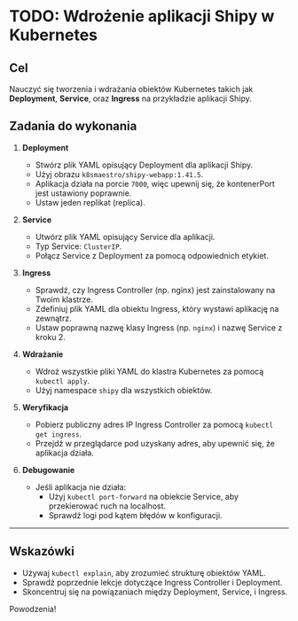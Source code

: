 
# TODO: Wdrożenie aplikacji Shipy w Kubernetes

## Cel
Nauczyć się tworzenia i wdrażania obiektów Kubernetes takich jak **Deployment**, **Service**, oraz **Ingress** na przykładzie aplikacji Shipy.

## Zadania do wykonania

1. **Deployment**
   - Stwórz plik YAML opisujący Deployment dla aplikacji Shipy.
   - Użyj obrazu `k8smaestro/shipy-webapp:1.41.5`.
   - Aplikacja działa na porcie `7000`, więc upewnij się, że kontenerPort jest ustawiony poprawnie.
   - Ustaw jeden replikat (replica).

2. **Service**
   - Utwórz plik YAML opisujący Service dla aplikacji.
   - Typ Service: `ClusterIP`.
   - Połącz Service z Deployment za pomocą odpowiednich etykiet.

3. **Ingress**
   - Sprawdź, czy Ingress Controller (np. nginx) jest zainstalowany na Twoim klastrze.
   - Zdefiniuj plik YAML dla obiektu Ingress, który wystawi aplikację na zewnątrz.
   - Ustaw poprawną nazwę klasy Ingress (np. `nginx`) i nazwę Service z kroku 2.

4. **Wdrażanie**
   - Wdroż wszystkie pliki YAML do klastra Kubernetes za pomocą `kubectl apply`.
   - Użyj namespace `shipy` dla wszystkich obiektów.

5. **Weryfikacja**
   - Pobierz publiczny adres IP Ingress Controller za pomocą `kubectl get ingress`.
   - Przejdź w przeglądarce pod uzyskany adres, aby upewnić się, że aplikacja działa.

6. **Debugowanie**
   - Jeśli aplikacja nie działa:
     - Użyj `kubectl port-forward` na obiekcie Service, aby przekierować ruch na localhost.
     - Sprawdź logi pod kątem błędów w konfiguracji.

---

## Wskazówki
- Używaj `kubectl explain`, aby zrozumieć strukturę obiektów YAML.
- Sprawdź poprzednie lekcje dotyczące Ingress Controller i Deployment.
- Skoncentruj się na powiązaniach między Deployment, Service, i Ingress.

Powodzenia!
